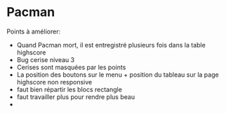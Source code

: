 # Pacman
Points à améliorer:
- Quand Pacman mort, il est entregistré plusieurs fois dans la table highscore
- Bug cerise niveau 3
-	Cerises sont masquées par les points
-	La position des boutons sur le menu + position du tableau sur la page highscore non responsive
-	faut bien répartir les blocs rectangle
-	faut travailler plus pour rendre plus beau 
-	
